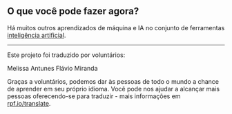 ## O que você pode fazer agora?

Há muitos outros aprendizados de máquina e IA no conjunto de ferramentas [inteligência artificial](https://projects.raspberrypi.org/pt-BR/pathways/ai-toolkit).

***

Este projeto foi traduzido por voluntários:

Melissa Antunes
Flávio Miranda

Graças a voluntários, podemos dar às pessoas de todo o mundo a chance de aprender em seu próprio idioma. Você pode nos ajudar a alcançar mais pessoas oferecendo-se para traduzir - mais informações em [rpf.io/translate](https://rpf.io/translate).